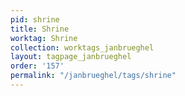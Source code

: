 ```yaml
---
pid: shrine
title: Shrine
worktag: Shrine
collection: worktags_janbrueghel
layout: tagpage_janbrueghel
order: '157'
permalink: "/janbrueghel/tags/shrine"
---
```

